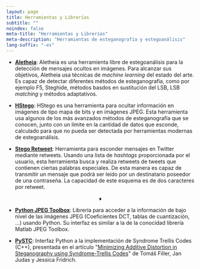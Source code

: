 ```yaml
---
layout: page
title: Herramientas y Librerías
subtitle: "" 
noindex: false
meta-title: "Herramientas y Librerías"
meta-description: "Herramientas de esteganografía y estegoanálisis"
lang-suffix: "-es"
---
```


- **[Aletheia](https://github.com/daniellerch/aletheia)**: Aletheia es una herramienta libre de estegoanálisis para la detección de mensajes ocultos en imágenes. Para alcanzar sus objetivos, Aletheia usa técnicas de *machine learning* del estado del arte. Es capaz de detectar diferentes métodos de esteganografía, como por ejemplo F5, Steghide, métodos basdos en sustitución del LSB, LSB *matching* y métodos adaptativos.

- **[HStego](https://github.com/daniellerch/hstego)**: HStego es una herramienta para ocultar información en imágenes de tipo mapa de bits y en imágenes JPEG. Esta herramienta usa algunos de los más avanzados métodos de esteganografía que se conocen, junto con un límite en la cantidad de datos que esconde, calculado para que no pueda ser detectada por herramientas modernas de estegoanálisis. 

- **[Stego Retweet](https://github.com/daniellerch/stego-retweet)**: Herramienta para esconder mensajes en Twitter mediante retweets. Usando una lista de *hashtags* proporcionada por el usuario, esta herramienta busca y realiza retweets de  tweets que contienen ciertas palabras especiales. De esta manera es capaz de transmitir un mensaje que podrá ser leído por un destinatario poseedor de una contraseña. La capacidad de este esquema es de dos caracteres por retweet. 

<center>&diams;</center>

- **[Python JPEG Toolbox](https://github.com/daniellerch/python-jpeg-toolbox)**: Librería para acceder a la información de bajo nivel de las imágenes JPEG (Coeficientes DCT, tablas de cuantización, ...) usando Python. Su interfaz es similar a la de la conocidad librería Matlab JPEG Toolbox. 

- **[PySTC](https://github.com/daniellerch/pySTC)**: Interfaz Python a la implementación de Syndrome Trellis Codes (C++), presentada en el artículo "[Minimizing Additive Distortion in Steganography using Syndrome-Trellis Codes](https://ieeexplore.ieee.org/document/5740590)" de Tomáš Filler, Jan Judas y Jessica Fridrich.



